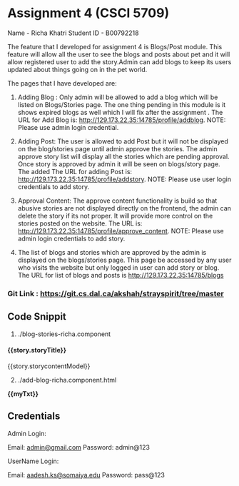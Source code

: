# Assignment 4 (CSCI 5709) 
Name - Richa Khatri
Student ID - B00792218

The feature that I developed for assignment 4 is Blogs/Post module. This feature will allow all the user to see the blogs and posts about pet and it will allow registered user to add the story.Admin can add blogs to keep its users updated about things going on in the pet world.

The pages that I have developed are:

1) Adding Blog : Only admin will be allowed to add a blog which will be listed on Blogs/Stories page. The one thing pending in this module is it shows expired blogs as well which I will fix after the assignment . The URL for Add Blog is: http://129.173.22.35:14785/profile/addblog. NOTE: Please use admin login credential.

2) Adding Post: The user is allowed to add Post but it will not be displayed on the blog/stories page until admin approve the stories. The admin approve story list will display all the stories which are pending approval. Once story is approved by admin it will be seen on blogs/story page. The added  The URL for adding Post is: http://129.173.22.35:14785/profile/addstory. NOTE: Please use user login credentials to add story.  

3) Approval Content: The approve content functionality is build so that abusive stories are not displayed directly on the frontend, the admin can delete the story if its not proper. It will provide more control on the stories posted on the website. The URL is: http://129.173.22.35:14785/profile/approve_content. NOTE: Please use admin login credentials to add story.  

4) The list of blogs and stories which are approved by the admin is displayed on the blogs/stories page. This page be accessed by any user who visits the website but only logged in user can add story or blog. The URL for list of blogs and posts is http://129.173.22.35:14785/blogs 

### Git Link : https://git.cs.dal.ca/akshah/strayspirit/tree/master

## Code Snippit

1) ./blog-stories-richa.component
<div class="col-lg-4 col-md-6" *ngFor="let story of Stories | paginate: { itemsPerPage: 6, currentPage: page }">
<mdb-card class="cards" narrower="true" >
<div class="view view-cascade overlay waves-light" mdbWavesEffect>
<mdb-card-img
[src]="story.storyPicModel" [alt]="story.storyTitle">
</mdb-card-img>
<a>
<div class="mask rgba-white-slight"></div>
</a>
</div>
<mdb-card-body cascade="true" class="text-center">
<h4 class="card-title">
<strong> {{story.storyTitle}}</strong>
</h4>
<mdb-card-text>
{{story.storycontentModel}}
</mdb-card-text>
</mdb-card-body>
</mdb-card>
</div>

2) ./add-blog-richa.component.html  
<p><b>{{myTxt}}</b></p>

## Credentials

Admin Login:

Email: admin@gmail.com
Password: admin@123

UserName Login:

Email: aadesh.ks@somaiya.edu
Password: pass@123
